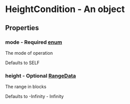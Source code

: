 

# HeightCondition - An object



## Properties



### mode - Required [enum](enum)



 The mode of operation



Defaults to SELF



### height - Optional [RangeData](RangeData)



 The range in blocks



Defaults to -Infinity - Infinity

